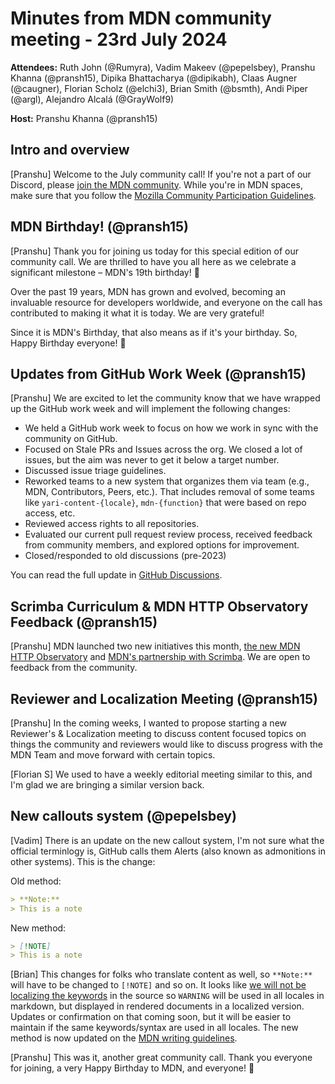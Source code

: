 # Minutes from MDN community meeting - 23rd July 2024

**Attendees:** Ruth John (@Rumyra), Vadim Makeev (@pepelsbey), Pranshu Khanna (@pransh15), Dipika Bhattacharya (@dipikabh), Claas Augner (@caugner), Florian Scholz (@elchi3), Brian Smith (@bsmth), Andi Piper (@argl), Alejandro Alcalá (@GrayWolf9)

**Host:** Pranshu Khanna (@pransh15)

## Intro and overview

[Pranshu] Welcome to the July community call! If you're not a part of our Discord, please [join the MDN community](https://mdn.dev/discord). While you're in MDN spaces, make sure that you follow the [Mozilla Community Participation Guidelines](https://www.mozilla.org/en-US/about/governance/policies/participation/).

## MDN Birthday! (@pransh15)

[Pranshu] Thank you for joining us today for this special edition of our community call. We are thrilled to have you all here as we celebrate a significant milestone – MDN's 19th birthday! 🥳

Over the past 19 years, MDN has grown and evolved, becoming an invaluable resource for developers worldwide, and everyone on the call has contributed to making it what it is today. We are very grateful!

Since it is MDN's Birthday, that also means as if it's your birthday. So, Happy Birthday everyone! 🍰

## Updates from GitHub Work Week (@pransh15)

[Pranshu] We are excited to let the community know that we have wrapped up the GitHub work week and will implement the following changes:

- We held a GitHub work week to focus on how we work in sync with the community on GitHub.
- Focused on Stale PRs and Issues across the org. We closed a lot of issues, but the aim was never to get it below a target number.
- Discussed issue triage guidelines.
- Reworked teams to a new system that organizes them via team (e.g., MDN, Contributors, Peers, etc.). That includes removal of some teams like `yari-content-{locale}`, `mdn-{function}` that were based on repo access, etc.
- Reviewed access rights to all repositories.
- Evaluated our current pull request review process, received feedback from community members, and explored options for improvement.
- Closed/responded to old discussions (pre-2023)

You can read the full update in [GitHub Discussions](https://github.com/orgs/mdn/discussions/708).

## Scrimba Curriculum & MDN HTTP Observatory Feedback (@pransh15)

[Pranshu] MDN launched two new initiatives this month, [the new MDN HTTP Observatory](https://developer.mozilla.org/en-US/observatory) and [MDN's partnership with Scrimba](https://developer.mozilla.org/en-US/blog/mdn-scrimba-partnership/). We are open to feedback from the community.

## Reviewer and Localization Meeting (@pransh15)

[Pranshu] In the coming weeks, I wanted to propose starting a new Reviewer's & Localization meeting to discuss content focused topics on things the community and reviewers would like to discuss progress with the MDN Team and move forward with certain topics.

[Florian S] We used to have a weekly editorial meeting similar to this, and I'm glad we are bringing a similar version back.

## New callouts system (@pepelsbey)

[Vadim] There is an update on the new callout system, I'm not sure what the official terminlogy is, GitHub calls them Alerts (also known as admonitions in other systems).
This is the change:

Old method:

```md
> **Note:**
> This is a note
```

New method:

```md
> [!NOTE]
> This is a note
```

[Brian] This changes for folks who translate content as well, so `**Note:**` will have to be changed to `[!NOTE]` and so on.
It looks like [we will not be localizing the keywords](https://github.com/mdn/yari/pull/11108#issuecomment-2163751845) in the source so `WARNING` will be used in all locales in markdown, but displayed in rendered documents in a localized version.
Updates or confirmation on that coming soon, but it will be easier to maintain if the same keywords/syntax are used in all locales.
The new method is now updated on the [MDN writing guidelines](https://developer.mozilla.org/en-US/docs/MDN/Writing_guidelines/Howto/Markdown_in_MDN#notes_warnings_and_callouts).

[Pranshu] This was it, another great community call. Thank you everyone for joining, a very Happy Birthday to MDN, and everyone! 🍰
